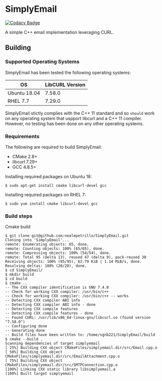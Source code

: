 # SimplyEmail
[![Codacy Badge](https://api.codacy.com/project/badge/Grade/ee40293144e94e879770c6038540808e)](https://www.codacy.com/manual/nealepetrillo/SimplyEmail?utm_source=github.com&amp;utm_medium=referral&amp;utm_content=nealepetrillo/SimplyEmail&amp;utm_campaign=Badge_Grade)

A simple C++ email implementation leveraging CURL. 

## Building

### Supported Operating Systems
SimplyEmail has been tested the following operating systems:

| OS           | LibCURL Version |
| ------------ | --------------- |
| Ubuntu 18.04 | 7.58.0          |
| RHEL 7.7     | 7.29.0          |

SimplyEmail stictly complies with the C++ 11 standard and so `should` work on any operating system that uspport libcurl and a C++ 11 compiler. However, no testing has been done on any other operating systems. 

### Requirements
The following are required to build SimplyEmail:
-   CMake 2.8+
-   libcurl 7.29+
-   GCC 4.8.5+
 
Installing required packages on Ubuntu 18:
```ShellSession
$ sudo apt-get install cmake libcurl-devel gcc
```

Installing required packages on RHEL 7:
```ShellSession
$ sudo yum install cmake libcurl-devel gcc
```

### Build steps
Cmake build
```ShellSession
$ git clone git@github.com:nealepetrillo/SimplyEmail.git
Cloning into 'SimplyEmail'...
remote: Enumerating objects: 65, done.
remote: Counting objects: 100% (65/65), done.
remote: Compressing objects: 100% (54/54), done.
remote: Total 95 (delta 13), reused 47 (delta 9), pack-reused 30
Receiving objects: 100% (95/95), 62.79 KiB | 1.14 MiB/s, done.
Resolving deltas: 100% (20/20), done.
$ cd SimplyEmail/
$ mkdir build
$ cd build
$ cmake ..
-- The CXX compiler identification is GNU 7.4.0
-- Check for working CXX compiler: /usr/bin/c++
-- Check for working CXX compiler: /usr/bin/c++ -- works
-- Detecting CXX compiler ABI info
-- Detecting CXX compiler ABI info - done
-- Detecting CXX compile features
-- Detecting CXX compile features - done
-- Found CURL: /usr/lib/x86_64-linux-gnu/libcurl.so (found version "7.58.0")
-- Configuring done
-- Generating done
-- Build files have been written to: /home/sgnb221/SimplyEmail/build
$ cmake --build .
Scanning dependencies of target simplyemail
[ 25%] Building CXX object CMakeFiles/simplyemail.dir/src/Email.cpp.o
[ 50%] Building CXX object CMakeFiles/simplyemail.dir/src/EmailAttachment.cpp.o
[ 75%] Building CXX object CMakeFiles/simplyemail.dir/src/SMTPConnection.cpp.o
[100%] Linking CXX static library libsimplyemail.a
[100%] Built target simplyemail
```
